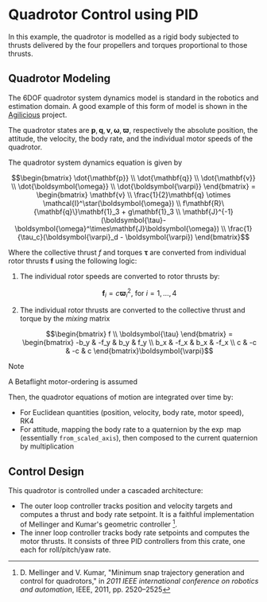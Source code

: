 # Quadrotor Control using PID

In this example, the quadrotor is modelled as a rigid body subjected to thrusts
delivered by the four propellers and torques proportional to those thrusts.

## Quadrotor Modeling

The 6DOF quadrotor system dynamics model is standard in the robotics and
estimation domain. A good example of this form of model is shown in the
[Agilicious](https://github.com/uzh-rpg/agilicious) project.

The quadrotor states are
$\mathbf{p},\mathbf{q},\mathbf{v},\boldsymbol{\omega},\boldsymbol{\varpi}$,
respectively the absolute position, the attitude, the velocity, the body rate,
and the individual motor speeds of the quadrotor.

The quadrotor system dynamics equation is given by

```math
\begin{bmatrix}
\dot{\mathbf{p}} \\
\dot{\mathbf{q}} \\
\dot{\mathbf{v}} \\
\dot{\boldsymbol{\omega}} \\
\dot{\boldsymbol{\varpi}}
\end{bmatrix} = \begin{bmatrix}
\mathbf{v} \\
\frac{1}{2}\mathbf{q} \otimes \mathcal{I}^\star(\boldsymbol{\omega}) \\
f\mathbf{R}\{\mathbf{q}\}\mathbf{1}_3 + g\mathbf{1}_3 \\
\mathbf{J}^{-1}(\boldsymbol{\tau}-\boldsymbol{\omega}^\times\mathbf{J}\boldsymbol{\omega}) \\
\frac{1}{\tau_c}(\boldsymbol{\varpi}_d - \boldsymbol{\varpi})
\end{bmatrix}
```

Where the collective thrust $f$ and torques $\boldsymbol{\tau}$ are converted
from individual rotor thrusts $\mathbf{f}$ using the following logic:

1. The individual rotor speeds are converted to rotor thrusts by:

   ```math
   \mathbf{f}_i = c\boldsymbol{\varpi}_i^2,\ \text{for}\ i = 1, \ldots, 4
   ```

2. The individual rotor thrusts are converted to the collective thrust and
   torque by the _mixing_ matrix

   ```math
   \begin{bmatrix}
   f \\ \boldsymbol{\tau}
   \end{bmatrix} = \begin{bmatrix}
   -b_y & -f_y & b_y & f_y \\
   b_x & -f_x & b_x & -f_x \\
   c  & -c  & -c & c
   \end{bmatrix}\boldsymbol{\varpi}
   ```

> [!NOTE]
>
> A Betaflight motor-ordering is assumed

Then, the quadrotor equations of motion are integrated over time by:

- For Euclidean quantities (position, velocity, body rate, motor speed), RK4
- For attitude, mapping the body rate to a quaternion by the $\exp$ map
  (essentially `from_scaled_axis`), then composed to the current quaternion by
  multiplication

## Control Design

This quadrotor is controlled under a cascaded architecture:

- The outer loop controller tracks position and velocity targets and computes a
  thrust and body rate setpoint. It is a faithful implementation of Mellinger
  and Kumar's geometric controller [^1].
- The inner loop controller tracks body rate setpoints and computes the motor
  thrusts. It consists of three PID controllers from this crate, one each for
  roll/pitch/yaw rate.

[^1]:
    D. Mellinger and V. Kumar, "Minimum snap trajectory generation and control
    for quadrotors," in _2011 IEEE international conference on robotics and
    automation_, IEEE, 2011, pp. 2520–2525
